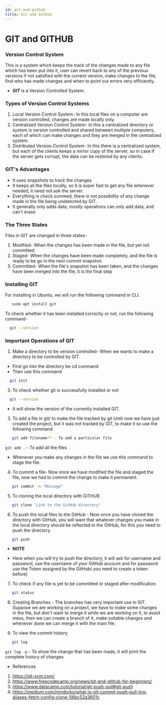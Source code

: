 ```yaml
---
id: git-and-github
title: Git and Github
---
```



# GIT and GITHUB

### Version Control System
This is a system which keeps the track of the changes made to any file which has been put into it, user can revert back to any of the previous versions if not satisfied with the current version, make changes to the file, find who has made changes and when to point out errors very efficiently.
* **_GIT_** is a Version Controlled System.

### Types of Version Control Systems

1. Local Version Control System- In this local files on a computer are version controlled, changes are made locally only.
2. Centralized Version Control System- In this a centralized directory or system is version controlled and shared between multiple computers, each of which can make changes and they are merged in the centralized system. 
3. Distributed Version Control System- In this there is a centralized system, but each of the clients keeps a mirror copy of the server, so in case if the server gets corrupt, the data can be restored by any clients.

###  GIT's Advantages 

* It uses snapshots to track the changes
* It keeps all the files locally, so it is super fast to get any file whenever needed, it need not ask the server.
* Everything is check summed, there is not possibility of any change made in the file being undetected by GIT.
* It generally only adds data, mostly operations can only add data, and can't erase

### The Three States

Files in GIT are changed in three states-
1. Modified- When the changes has been made in the file, but yet not committed.
2. Staged- When the changes have been made completely, and the file is ready to be go in the next commit snapshot.
3. Committed- When the file's snapshot has been taken, and the changes have been merged into the file, it is the final step

### Installing GIT

For installing in Ubuntu, we will run the following command in CLI.
```bash
   sudo apt install git
```

To check whether it has been installed correctly or not, run the following command- 
```bash
  git --version
```

### Important Operations of GIT
1. Make a directory to be version controlled- When we wants to make a directory to be controlled by GIT.

* First go into the directory be cd command
* Then use this command
```bash
  git init
```

3. To check whether git is successfully installed or not

```bash
  git --version
```

* It will show the version of the currently installed GIT.

3. To add a file in git/ to make the file tracked by git
Until now we have just created the project, but it was not tracked by GIT, to make it so use the following command

```bash
   git add filename** - To add a particular file
```

`git add .`   - To add all the files
* Whenever you make any changes in the file we use this command to stage the file.

4. To commit a file- Now once we have modified the file and staged the file, now we had to commit the change to make it permanent. 
```bash
   git commit -m "Message"
   ```
 
5. To cloning the local directory with GITHUB 

```bash
   git clone "Link to the GitHub directory"
```

6. To push the local files to the GitHub - Now once you have cloned the directory with GitHub, you will want that whatever changes you make in the local directory should be reflected in the GitHub, for this you need to push the directory.

```bash
   git push
```

* **NOTE**

* Here when you will try to push the directory, it will ask for username and password, use the username of your GitHub account and for password use the Token assigned by the GitHub( you need to create a token before) 

7. To check if any file is yet to be committed or staged after modification
```bash
   git status
```

8. Creating Branches - The branches has very important use in GIT. Suppose we are working on a project, we have to make some changes in the file, but don't want to merge it while we are working on it, to avoid mess, then we can create a branch of it, make suitable changes and whenever done we can merge it with the main file.

9. To view the commit history

```bash
   git log
```


`git log -p`  - To show the change that has been made, it will print the complete history of changes


* References
1. https://git-scm.com/
2. https://www.freecodecamp.org/news/git-and-github-for-beginners/
3. https://www.datacamp.com/tutorial/git-push-pull#git-push
4. https://medium.com/mindorks/what-is-git-commit-push-pull-log-aliases-fetch-config-clone-56bc52a3601c
